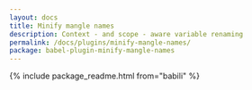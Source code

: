 ```yaml
---
layout: docs
title: Minify mangle names
description: Context - and scope - aware variable renaming
permalink: /docs/plugins/minify-mangle-names/
package: babel-plugin-minify-mangle-names
---
```


{% include package_readme.html from="babili" %}
